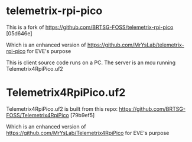 # telemetrix-rpi-pico

This is a fork of https://github.com/BRTSG-FOSS/telemetrix-rpi-pico [05d646e]

Which is an enhanced version of https://github.com/MrYsLab/telemetrix-rpi-pico for EVE's purpose

This is client source code runs on a PC. The server is an mcu running Telemetrix4RpiPico.uf2

# Telemetrix4RpiPico.uf2

Telemetrix4RpiPico.uf2 is built from this repo: https://github.com/BRTSG-FOSS/Telemetrix4RpiPico [79b9ef5]

Which is an enhanced version of https://github.com/MrYsLab/Telemetrix4RpiPico for EVE's purpose



